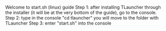 Welcome to start.sh (linux) guide
Step 1: after installing TLauncher through the installer (it will be at the very bottom of the guide), go to the console.
Step 2: type in the console "cd tlauncher" you will move to the folder with TLauncher
Step 3: enter "start.sh" into the console
